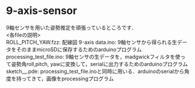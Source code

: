 # 9-axis-sensor
9軸センサを用いた姿勢推定を頑張っているところです．  
<各fileの説明>  
ROLL_PITCH_YAW.fzz: 配線図
9-axis data.ino: 9軸センサから得られる生データをそのままmicroSDに保存するためのarduinoプログラム  
processing_test_file.ino: 9軸センサの生データを，madgwickフィルタを使って姿勢角roll,pitch, yawに変換して，serialに出力するためのarduinoプログラム  
sketch__.pde: processing_test_file.inoと同時に用いる．arduinoのserialから角度を持ってきて，画像をprocessingプログラム  

